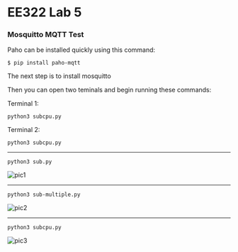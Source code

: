 # EE322 Lab 5

### Mosquitto MQTT Test


Paho can be installed quickly using this command:

` $ pip install paho-mqtt `

The next step is to install mosquitto

Then you can open two teminals and begin running these commands:

Terminal 1:

`python3 subcpu.py`


Terminal 2:

`python3 subcpu.py`


---

`python3 sub.py`

![pic1](https://github.com/Githubpucci/EE-322/assets/116912039/b7c94d23-1dcc-41ae-9b6e-18b14da62220)

---

`python3 sub-multiple.py`

![pic2](https://github.com/Githubpucci/EE-322/assets/116912039/00af82c0-bffc-48f6-9835-d787d4553874)

---

`python3 subcpu.py`


![pic3](https://github.com/Githubpucci/EE-322/assets/116912039/6c86e1fc-2d9e-4151-b187-5608505dbe20)
